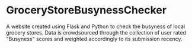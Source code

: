 # GroceryStoreBusynessChecker
A website created using Flask and Python to check the busyness of local grocery stores. Data is crowdsourced through the collection of user rated "Busyness" scores and weighted accordingly to its submission recency.
